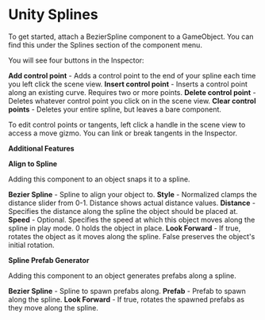 # Unity Splines

To get started, attach a BezierSpline component to a GameObject.  You can find this under the Splines section of the component menu.

You will see four buttons in the Inspector:

<b>Add control point</b> - Adds a control point to the end of your spline each time you left click the scene view.
<b>Insert control point</b> - Inserts a control point along an existing curve.  Requires two or more points.
<b>Delete control point</b> - Deletes whatever control point you click on in the scene view.
<b>Clear control points</b> - Deletes your entire spline, but leaves a bare component.

To edit control points or tangents, left click a handle in the scene view to access a move gizmo.  You can link or break tangents in the Inspector.


<b>Additional Features</b>

<b>Align to Spline</b>

Adding this component to an object snaps it to a spline.

<b>Bezier Spline</b> - Spline to align your object to.
<b>Style</b> - Normalized clamps the distance slider from 0-1.  Distance shows actual distance values.
<b>Distance</b> - Specifies the distance along the spline the object should be placed at.
<b>Speed</b> - Optional.  Specifies the speed at which this object moves along the spline in play mode.  0 holds the object in place.
<b>Look Forward</b> - If true, rotates the object as it moves along the spline.  False preserves the object's initial rotation.

<b>Spline Prefab Generator</b>

Adding this component to an object generates prefabs along a spline.

<b>Bezier Spline</b> - Spline to spawn prefabs along.
<b>Prefab</b> - Prefab to spawn along the spline.
<b>Look Forward</b> - If true, rotates the spawned prefabs as they move along the spline.